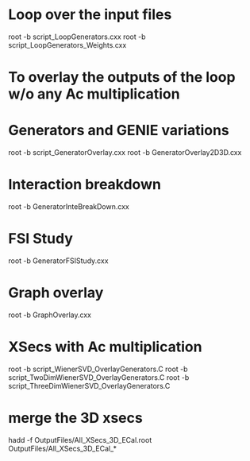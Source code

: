 # Loop over the input files
root -b script_LoopGenerators.cxx
root -b script_LoopGenerators_Weights.cxx

# To overlay the outputs of the loop w/o any Ac multiplication
# Generators and GENIE variations
root -b script_GeneratorOverlay.cxx
root -b GeneratorOverlay2D3D.cxx

# Interaction breakdown
root -b GeneratorInteBreakDown.cxx

# FSI Study
root -b GeneratorFSIStudy.cxx

# Graph overlay
root -b GraphOverlay.cxx

# XSecs with Ac multiplication
root -b script_WienerSVD_OverlayGenerators.C
root -b script_TwoDimWienerSVD_OverlayGenerators.C
root -b script_ThreeDimWienerSVD_OverlayGenerators.C

# merge the 3D xsecs
hadd -f OutputFiles/All_XSecs_3D_ECal.root OutputFiles/All_XSecs_3D_ECal_*

